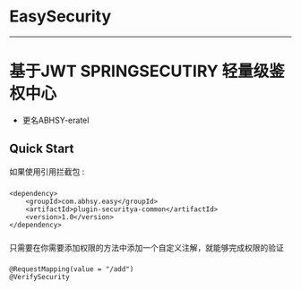 # EasySecurity
----------------------------------------------------------------------------------------------------------------

基于JWT SPRINGSECUTIRY 轻量级鉴权中心
============================================

- 更名ABHSY-eratel

Quick Start
-----------

如果使用引用拦截包 :
### 
    <dependency>
        <groupId>com.abhsy.easy</groupId>
        <artifactId>plugin-securitya-common</artifactId>
        <version>1.0</version>
    </dependency>  
### 

只需要在你需要添加权限的方法中添加一个自定义注解，就能够完成权限的验证
### 
    @RequestMapping(value = "/add")
    @VerifySecurity
### 
